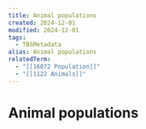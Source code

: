 ```yaml
---
title: Animal populations
created: 2024-12-01
modified: 2024-12-01
tags:
  - TBSMetadata
alias: Animal populations
relatedTerm:
  - "[[16072 Population]]"
  - "[[1122 Animals]]"
---
```

# Animal populations

